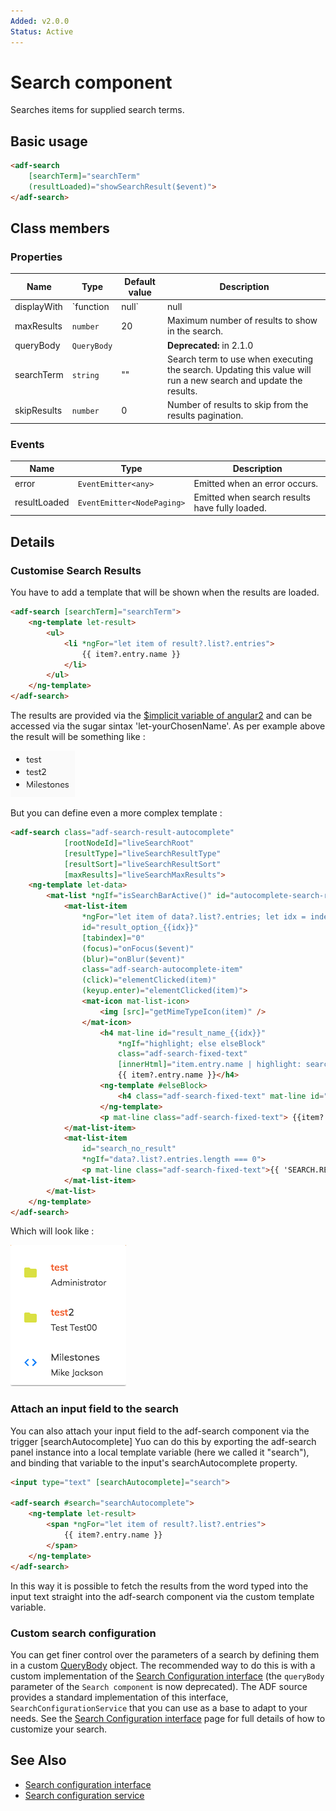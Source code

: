```yaml
---
Added: v2.0.0
Status: Active
---
```


# Search component

Searches items for supplied search terms. 

## Basic usage

```html
<adf-search 
    [searchTerm]="searchTerm"
    (resultLoaded)="showSearchResult($event)">
</adf-search>
```

## Class members

### Properties

| Name | Type | Default value | Description |
| ---- | ---- | ------------- | ----------- |
| displayWith | `function | null` | null | Function that maps an option's value to its display value in the trigger. |
| maxResults | `number` | 20 | Maximum number of results to show in the search. |
| queryBody | `QueryBody` |  | **Deprecated:** in 2.1.0 |
| searchTerm | `string` | "" | Search term to use when executing the search. Updating this value will run a new search and update the results. |
| skipResults | `number` | 0 | Number of results to skip from the results pagination. |

### Events

| Name | Type | Description |
| ---- | ---- | ----------- |
| error | `EventEmitter<any>` | Emitted when an error occurs. |
| resultLoaded | `EventEmitter<NodePaging>` | Emitted when search results have fully loaded. |

## Details

### Customise Search Results

You have to add a template that will be shown when the results are loaded.

<!-- {% raw %} -->

```html
<adf-search [searchTerm]="searchTerm">
    <ng-template let-result>
        <ul>
            <li *ngFor="let item of result?.list?.entries">
                {{ item?.entry.name }}
            </li>
        </ul>
    </ng-template>
</adf-search>
```

<!-- {% endraw %} -->

The results are provided via the [$implicit variable of angular2](https://angular.io/api/common/NgTemplateOutlet) and can be accessed via the sugar sintax 'let-yourChosenName'. As per example above the result will be something like : 

![adf-search-control](../docassets/images/search-component-simple-template.png)

But you can define even a more complex template : 

<!-- {% raw %} -->

```html
<adf-search class="adf-search-result-autocomplete"
            [rootNodeId]="liveSearchRoot"
            [resultType]="liveSearchResultType"
            [resultSort]="liveSearchResultSort"
            [maxResults]="liveSearchMaxResults">
    <ng-template let-data>
        <mat-list *ngIf="isSearchBarActive()" id="autocomplete-search-result-list">
            <mat-list-item
                *ngFor="let item of data?.list?.entries; let idx = index"
                id="result_option_{{idx}}"
                [tabindex]="0"
                (focus)="onFocus($event)"
                (blur)="onBlur($event)"
                class="adf-search-autocomplete-item"
                (click)="elementClicked(item)"
                (keyup.enter)="elementClicked(item)">
                <mat-icon mat-list-icon>
                    <img [src]="getMimeTypeIcon(item)" />
                </mat-icon>
                    <h4 mat-line id="result_name_{{idx}}"
                        *ngIf="highlight; else elseBlock"
                        class="adf-search-fixed-text"
                        [innerHtml]="item.entry.name | highlight: searchTerm">
                        {{ item?.entry.name }}</h4>
                    <ng-template #elseBlock>
                        <h4 class="adf-search-fixed-text" mat-line id="result_name_{{idx}}" [innerHtml]="item.entry.name"></h4>
                    </ng-template>
                    <p mat-line class="adf-search-fixed-text"> {{item?.entry.createdByUser.displayName}} </p>
            </mat-list-item>
            <mat-list-item
                id="search_no_result"
                *ngIf="data?.list?.entries.length === 0">
                <p mat-line class="adf-search-fixed-text">{{ 'SEARCH.RESULTS.NONE' | translate:{searchTerm: searchTerm} }}</p>
            </mat-list-item>
        </mat-list>
    </ng-template>
</adf-search>
```

<!-- {% endraw %} -->

Which will look like :

![adf-search-control](../docassets/images/search-component-complex-template.png)

### Attach an input field to the search

You can also attach your input field to the adf-search component via the trigger [searchAutocomplete]
Yuo can do this by exporting the adf-search panel instance into a local template variable (here we called it "search"), and binding that variable to the input's searchAutocomplete property.

<!-- {% raw %} -->

```html
<input type="text" [searchAutocomplete]="search">

<adf-search #search="searchAutocomplete">
    <ng-template let-result>
        <span *ngFor="let item of result?.list?.entries">
            {{ item?.entry.name }}
        </span>
    </ng-template>
</adf-search>        
```

<!-- {% endraw %} -->

In this way it is possible to fetch the results from the word typed into the input text straight into the adf-search component via the custom template variable.

### Custom search configuration

You can get finer control over the parameters of a search by defining them in a custom
[QueryBody](https://github.com/Alfresco/alfresco-js-api/blob/1.6.0/src/alfresco-search-rest-api/docs/QueryBody.md)
object. The recommended way to do this is with a custom implementation of the
[Search Configuration interface](../core/search-configuration.interface.md) (the `queryBody` parameter of the `Search component` is now deprecated). The ADF source provides a standard implementation of this
interface, `SearchConfigurationService` that you can use as a base to adapt to your needs. See the
[Search Configuration interface](../core/search-configuration.interface.md) page for full details of how to
customize your search.

## See Also

-   [Search configuration interface](../core/search-configuration.interface.md)
-   [Search configuration service](../core/search-configuration.service.md)
